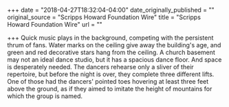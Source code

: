 +++
date = "2018-04-27T18:32:04-04:00"
date_originally_published = ""
original_source = "Scripps Howard Foundation Wire"
title = "Scripps Howard Foundation Wire"
url = ""

+++
Quick music plays in the background, competing with the persistent thrum of fans. Water marks on the ceiling give away the building's age, and green and red decorative stars hang from the ceiling. A church basement may not an ideal dance studio, but it has a spacious dance floor. And space is desperately needed. The dancers rehearse only a sliver of their repertoire, but before the night is over, they complete three different lifts. One of those had the dancers' pointed toes hovering at least three feet above the ground, as if they aimed to imitate the height of mountains for which the group is named.
